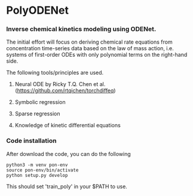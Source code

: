 # PolyODENet

### Inverse chemical kinetics modeling using ODENet.

The initial effort will focus on deriving chemical 
rate equations from concentration time-series data 
based on the law of mass action, i.e. systems of 
first-order ODEs with only polynomial terms on the 
right-hand side.

The following tools/principles are used.

1. Neural ODE by Ricky T.Q. Chen et al. (https://github.com/rtqichen/torchdiffeq)

2. Symbolic regression

3. Sparse regression

4. Knowledge of kinetic differential equations

### Code installation
After download the code, you can do the following
```commandline
python3 -m venv pon-env
source pon-env/bin/activate
python setup.py develop
```
This should set 'train_poly' in your $PATH to use.
